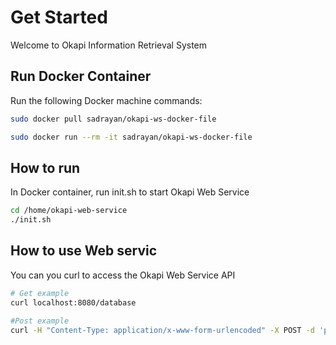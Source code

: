 # Get Started

Welcome to Okapi Information Retrieval System

## Run Docker Container
Run the following Docker machine commands:
```bash
sudo docker pull sadrayan/okapi-ws-docker-file

sudo docker run --rm -it sadrayan/okapi-ws-docker-file
```

## How to run
In Docker container, run init.sh to start Okapi Web Service
```bash
cd /home/okapi-web-service
./init.sh
```

## How to use Web servic
You can you curl to access the Okapi Web Service API
```bash
# Get example
curl localhost:8080/database

#Post example
curl -H "Content-Type: application/x-www-form-urlencoded" -X POST -d 'parseTerms=united nations' localhost:8080/parseterms
```



